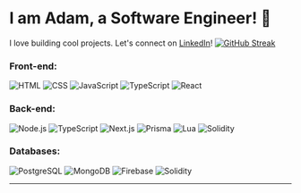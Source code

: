 # I am Adam, a Software Engineer! 🚀

I love building cool projects. Let's connect on [LinkedIn](https://www.linkedin.com/in/adam-attalla-02637313b/)!
[![GitHub Streak](https://github-readme-streak-stats.herokuapp.com?user=draimonox&theme=tokyonight-duo&borderradius=45)](https://git.io/streak-stats)




### Front-end:
![HTML](https://img.icons8.com/color/50/000000/html-5.png) 
![CSS](https://img.icons8.com/color/50/000000/css3.png) 
![JavaScript](https://img.icons8.com/color/50/000000/javascript.png) 
![TypeScript](https://img.icons8.com/color/50/000000/typescript.png) 
![React](https://img.icons8.com/?size=50&id=Nlsua06Gvxel&format=png&color=000000)


### Back-end:
![Node.js](https://img.icons8.com/color/50/000000/nodejs.png) ![TypeScript](https://img.icons8.com/color/50/000000/typescript.png) ![Next.js](https://img.icons8.com/color/50/000000/nextjs.png) ![Prisma](https://img.icons8.com/?size=50&id=YKKmRFS8Utmm&format=png&color=000000) ![Lua](https://img.icons8.com/?size=50&id=KppI8aNv6oQe&format=png&color=000000) ![Solidity](https://img.icons8.com/color/50/000000/solidity.png)

### Databases:
![PostgreSQL](https://img.icons8.com/color/50/000000/postgreesql.png) ![MongoDB](https://img.icons8.com/color/50/000000/mongodb.png) ![Firebase](https://img.icons8.com/color/50/000000/firebase.png) ![Solidity](https://img.icons8.com/color/50/000000/solidity.png)

---
<!--
**Draimonox/Draimonox** is a ✨ _special_ ✨ repository because its `README.md` (this file) appears on your GitHub profile.

Here are some ideas to get you started:

- 🔭 I’m currently working on ...
- 🌱 I’m currently learning ...
- 👯 I’m looking to collaborate on ...
- 🤔 I’m looking for help with ...
- 💬 Ask me about ...
- 📫 How to reach me: ...
- 😄 Pronouns: ...
- ⚡ Fun fact: ...
-->
